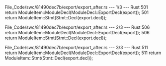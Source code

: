 File_Code/swc/81490dec7b/export/export_after.rs --- 1/3 --- Rust
501                                 return ModuleItem::ModuleDecl(ModuleDecl::ExportDecl(export));                                                           501                                 return ModuleItem::Stmt(Stmt::Decl(export.decl));

File_Code/swc/81490dec7b/export/export_after.rs --- 2/3 --- Rust
506                                 return ModuleItem::ModuleDecl(ModuleDecl::ExportDecl(export));                                                           506                                 return ModuleItem::Stmt(Stmt::Decl(export.decl));

File_Code/swc/81490dec7b/export/export_after.rs --- 3/3 --- Rust
511                                 return ModuleItem::ModuleDecl(ModuleDecl::ExportDecl(export));                                                           511                                 return ModuleItem::Stmt(Stmt::Decl(export.decl));

